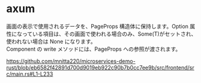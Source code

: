 # axum

画面の表示で使用されるデータを、PageProps 構造体に保持します。Option 属性になっている項目は、その画面で使われる場合のみ、Some(T)がセットされ、使われない場合は None になります。  
Component の write メソッドには、PageProps への参照が渡されます。

https://github.com/mnitta220/microservices-demo-rust/blob/eb6582f42891d700d9019eb922c90b7b0cc7ee9b/src/frontend/src/main.rs#L1-L233
